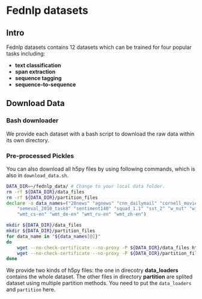 # Fednlp datasets

## Intro

Fednlp datasets contains 12 datasets which can be trained for four popular tasks including:

- **text classification**
- **span extraction**
- **sequence tagging**  
- **sequence-to-sequence**

## Download Data

### Bash downloader
We provide each dataset with a bash script to download the raw data within its own directory.


### Pre-processed Pickles 

You can also download all h5py files by using following commands, which is also in `download_data.sh`.
```bash
DATA_DIR=~/fednlp_data/	# Change to your local data folder.
rm -rf ${DATA_DIR}/data_files
rm -rf ${DATA_DIR}/partition_files
declare -a data_names=("20news" "agnews" "cnn_dailymail" "cornell_movie_dialogue" 
	"semeval_2010_task8" "sentiment140" "squad_1.1" "sst_2" "w_nut" "wikiner" 
	"wmt_cs-en" "wmt_de-en" "wmt_ru-en" "wmt_zh-en")

mkdir ${DATA_DIR}/data_files
mkdir ${DATA_DIR}/partition_files
for data_name in "${data_names[@]}"
do
	wget --no-check-certificate --no-proxy -P ${DATA_DIR}/data_files https://fednlp.s3-us-west-1.amazonaws.com/data_files/${data_name}_data.h5
	wget --no-check-certificate --no-proxy -P ${DATA_DIR}/partition_files https://fednlp.s3-us-west-1.amazonaws.com/partition_files/${data_name}_partition.h5
done
```
We provide two kinds of h5py files: the one in direcotry **data_loaders**  contains the whole dataset.
The other files in directory **partition** are splited dataset using multiple partition methods.
You need to put the `data_loaders` and `partition` here.
